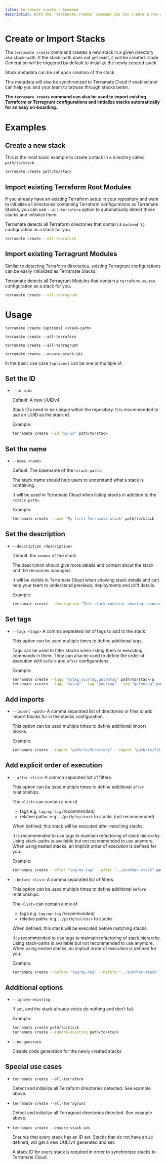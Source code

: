 ```yaml
---
title: terramate create - Command
description: With the 'terramate create' command you can create a new stack or import existing Terraform or Terragrunt configurations.
---
```


# Create or Import Stacks

The `terramate create` command creates a new stack in a given directory aka stack-path.
If the stack-path does not yet exist, it will be created.
Code Generation will be triggered by default to initialize the newly created stack.

Stack metadata can be set upon creation of the stack.

This metadata will also be synchronized to Terramate Cloud if enabled and can help you and your team to browse through stacks better.

**The `terramare create` command can also be used to import existing Terraform or Terragrunt configurations and initialize stacks automatically for an easy on-boarding.**

# Examples

## Create a new stack

This is the most basic example to create a stack in a directory called `path/to/stack`.

```bash
terramate create path/to/stack
```

## Import existing Terraform Root Modules

If you already have an existing Terraform setup in your repository and want to initialize all directories containing Terraform configurations as Terramate Stacks, you can use `--all-terraform` option to automatically detect those stacks and initialize them.

Terramate detects all Terraform directories that contain a `backend {}` configuration as a stack for you.

```bash
terramate create --all-terraform
```

## Import existing Terragrunt Modules

Similar to detecting Terraform directories, existing Terragrunt configurations can be easily initialized as Terramate Stacks.

Terramate detects all Terragrunt Modules that contain a `terraform.source` configuration as a stack for you.

```bash
terramate create --all-terragrunt
```

# Usage

`terramate create [options] <stack-path>`

`terramate create --all-terraform`

`terramate create --all-terragrunt`

`terramate create --ensure-stack-ids`

In the basic use case `[options]` can be one or multiple of:

## Set the ID

- `--id <id>`

  Default: A new UUIDv4.

  Stack IDs need to be unique within the repository.
  It is recommended to use an UUID as the stack id.

  Example:

  ```bash
  terramate create --id "my-id" path/to/stack
  ```

## Set the name

- `--name <name>`

  Default: The basename of the `<stack-path>`.

  The stack name should help users to understand what a stack is containing.

  It will be used in Terramate Cloud when listing stacks in addition to the `<stack-path>`.

  Example:

  ```bash
  terramate create --name "My first Terramate stack" path/to/stack
  ```

## Set the description

- `--description <description>`

  Default: the `<name>` of the stack.

  The description should give more details and context about the stack and the resources managed.

  It will be visible in Terramate Cloud when showing stack details and can help your team to understand previews, deployments and drift details.

  Example:

  ```bash
  terramate create --description "This stack contains amazing resources for my service" path/to/stack
  ```

## Set tags

- `--tags <tags>` A comma separated list of tags to add to the stack.

  This option can be used multiple times to define additional tags.

  Tags can be used to filter stacks when listing them or executing commands in them.
  They can also be used to define the order of execution with `before` and `after` configurations.

  Example:

  ```bash
  terramate create --tags "mytag,yourtag,gutentag" path/to/stack-a
  terramate create --tags "mytag" --tag "yourtag" --tag "gutentag" path/to/stack-b
  ```

## Add imports

- `--import <path>` A comma separated list of directories or files to add import blocks for in the stacks configuration.

  This option can be used multiple times to define additional import blocks.

  Example:

  ```bash
  terramate create --import "path/to/directory" --import "path/to/file" path/to/stack
  ```

## Add explicit order of execution

- `--after <list>` A comma separated list of filters.

  This option can be used multiple times to define additional `after` relationships.

  The `<list>` can contain a mix of

  - tags e.g. `tag:my-tag` _(recommended)_
  - relative paths: e.g `../path/to/stack` to stacks (not recommended)

  When defined, this stack will be executed after matching stacks.

  It is recommended to use tags to maintain refactoring of stack hierarchy.
  Using stack-paths is available but not recommended to use anymore.
  When using nested stacks, an implicit order of execution is defined for you.

  Example:

  ```bash
  terramate create --after "tag:my-tag" --after "../another-stack" path/to/stack
  ```

- `--before <list>` A comma separated list of filters.

  This option can be used multiple times to define additional `before` relationships.

  The `<list>` can contain a mix of

  - tags e.g. `tag:my-tag` _(recommended)_
  - relative paths: e.g `../path/to/stack` to stacks

  When defined, this stack will be executed before matching stacks.

  It is recommended to use tags to maintain refactoring of stack hierarchy.
  Using stack-paths is available but not recommended to use anymore.
  When using nested stacks, an implicit order of execution is defined for you.

  Example:

  ```bash
  terramate create --before "tag:my-tag" --before "../another-stack" path/to/stack
  ```

## Additional options

- `--ignore-existing`

  If set, and the stack already exists do nothing and don't fail.

  Example:

  ```bash
  terramate create path/to/stack
  terramate create --ignore-existing path/to/stack
  ```

- `--no-generate`

  Disable code generation for the newly created stacks

## Special use cases

- `terramate create --all-terraform`

  Detect and initialize all Terraform directories detected.
  See example above.

- `terramate create --all-terragrunt`

  Detect and initialize all Terragrunt directories detected.
  See example above.

- `terramate create --ensure-stack-ids`

  Ensures that every stack has an ID set.
  Stacks that do not have an `id` defined, will get a new UUIDv4 generated and set.

  A stack ID for every stack is required in order to synchronize stacks to Terramate Cloud.

[order of execution]: ../orchestration/index.md#explicit-order-of-execution
